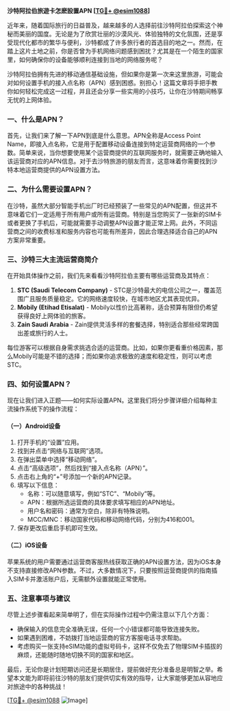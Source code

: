 **沙特阿拉伯旅遊卡怎麽設置APN [[TG💪+ @esim1088](https://t.me/s/esim1088)]**

近年来，随着国际旅行的日益普及，越来越多的人选择前往沙特阿拉伯探索这个神秘而美丽的国度。无论是为了欣赏壮丽的沙漠风光、体验独特的文化氛围，还是享受现代化都市的繁华与便利，沙特都成了许多旅行者的首选目的地之一。然而，在踏上这片土地之前，你是否曾为手机网络问题感到困扰？尤其是在一个陌生的国家里，如何确保你的设备能够顺利连接到当地的网络服务呢？

沙特阿拉伯拥有先进的移动通信基础设施，但如果你是第一次来这里旅游，可能会对如何设置手机的接入点名称（APN）感到困惑。别担心！这篇文章将手把手教你如何轻松完成这一过程，并且还会分享一些实用的小技巧，让你在沙特期间畅享无忧的上网体验。

### 一、什么是APN？
首先，让我们来了解一下APN到底是什么意思。APN全称是Access Point Name，即接入点名称，它是用于配置移动设备连接到特定运营商网络的一个参数。简单来说，当你想要使用某个运营商提供的互联网服务时，就需要正确地输入该运营商对应的APN信息。对于去沙特旅游的朋友而言，这意味着你需要找到沙特本地运营商提供的APN设置方法。

### 二、为什么需要设置APN？
在沙特，虽然大部分智能手机出厂时已经预装了一些常见的APN配置，但这并不意味着它们一定适用于所有用户或所有运营商。特别是当您购买了一张新的SIM卡或者更换了手机后，可能就需要手动调整APN设置才能正常上网。此外，不同运营商之间的收费标准和服务内容也可能有所差异，因此合理选择适合自己的APN方案非常重要。

### 三、沙特三大主流运营商简介
在开始具体操作之前，我们先来看看沙特阿拉伯主要有哪些运营商及其特点：

1. **STC (Saudi Telecom Company)** - STC是沙特最大的电信公司之一，覆盖范围广且服务质量稳定。它的网络速度较快，在城市地区尤其表现优异。
2. **Mobily (Etihad Etisalat)** - Mobily以性价比高著称，适合预算有限但仍希望获得良好上网体验的旅客。
3. **Zain Saudi Arabia** - Zain提供灵活多样的套餐选择，特别适合那些经常跨国出差或旅行的人士。

每位游客可以根据自身需求挑选合适的运营商。比如，如果你更看重价格因素，那么Mobily可能是不错的选择；而如果你追求极致的速度和稳定性，则可以考虑STC。

### 四、如何设置APN？
现在让我们进入正题——如何实际设置APN。这里我们将分步骤详细介绍每种主流操作系统下的操作流程：

#### （一）Android设备
1. 打开手机的“设置”应用。
2. 找到并点击“网络与互联网”选项。
3. 在弹出菜单中选择“移动网络”。
4. 点击“高级选项”，然后找到“接入点名称（APN）”。
5. 点击右上角的“+”号添加一个新的APN记录。
6. 填写以下信息：
   - 名称：可以随意填写，例如“STC”、“Mobily”等。
   - APN：根据所选运营商的具体要求填写相应的APN地址。
   - 用户名和密码：通常为空白，除非有特殊说明。
   - MCC/MNC：移动国家代码和移动网络代码，分别为416和001。
7. 保存更改后重启手机即可生效。

#### （二）iOS设备
苹果系统的用户需要通过运营商客服热线获取正确的APN设置方法，因为iOS本身不支持直接修改APN参数。不过，大多数情况下，只要按照运营商提供的指南插入SIM卡并激活账户后，无需额外设置就能正常使用。

### 五、注意事项与建议
尽管上述步骤看起来简单明了，但在实际操作过程中仍需注意以下几个方面：
- 确保输入的信息完全准确无误，任何一个小错误都可能导致连接失败。
- 如果遇到困难，不妨拨打当地运营商的官方客服电话寻求帮助。
- 考虑购买一张支持eSIM功能的虚拟号码卡，这样不仅免去了物理SIM卡插拔的麻烦，还能随时随地切换不同的国家和地区。

最后，无论你是计划短期访问还是长期居住，提前做好充分准备总是明智之举。希望本文能为即将前往沙特的朋友们提供切实有效的指导，让大家能够更加从容地应对旅途中的各种挑战！

[[TG💪+ @esim1088](https://t.me/s/esim1088) ![Image](https://i.postimg.cc/4NQfJmqS/Snipaste-2025-05-13-00-14-12.png)]